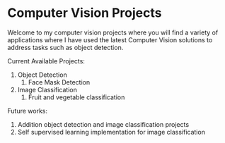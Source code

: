 # Computer Vision Projects

Welcome to my computer vision projects where you will find a variety of applications where I have used the latest
Computer Vision solutions to address tasks such as object detection.

Current Available Projects:
1. Object Detection 
	1. Face Mask Detection
2. Image Classification
	1. Fruit and vegetable classification
	
	
Future works:
1. Addition object detection and image classification projects
2. Self supervised learning implementation for image classification